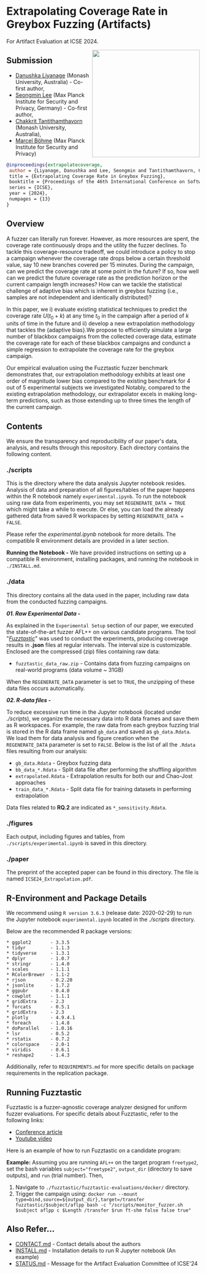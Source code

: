 # Extrapolating Coverage Rate in Greybox Fuzzing (Artifacts)

For Artifact Evaluation at ICSE 2024.

<a href="https://github.com/dliyanage/predict_fuzz/blob/artifacts/paper/ICSE24_Extrapolation.pdf"><img src="https://github.com/dliyanage/predict_fuzz/blob/artifacts/ICSE24_Extrapolation.png" align="right" width="280"></a>

## Submission
* [Danushka Liyanage](https://dliyanage.github.io/) (Monash University, Australia) - Co-first author,
* [Seongmin Lee](https://nimgnoeseel.github.io/) (Max Planck Institute for Security and Privacy, Germany) - Co-first author,
* [Chakkrit Tantithamthavorn](https://chakkrit.com/) (Monash University, Australia),
* [Marcel Böhme](https://mboehme.github.io/) (Max Planck Institute for Security and Privacy)

```bibtex
@inproceedings{extrapolatecoverage,
 author = {Liyanage, Danushka and Lee, Seongmin and Tantithamthavorn, Chakkrit and B{\"o}hme, Marcel, 
 title = {Extrapolating Coverage Rate in Greybox Fuzzing},
 booktitle = {Proceedings of the 46th International Conference on Software Engineering (ICSE ’24), April 14–20, 2024, Lisbon, Portugal.},
 series = {ICSE},
 year = {2024},
 numpages = {13}
}
```

## Overview
A fuzzer can literally run forever. However, as more resources are spent, the coverage rate continuously drops and the utility the fuzzer declines. To tackle this coverage-resource tradeoff, we could introduce a policy to stop a campaign whenever the coverage rate drops below a certain threshold value, say 10 new branches covered per 15 minutes. During the campaign, can we predict the coverage rate at some point in the future? If so, how well can we predict the future coverage rate as the prediction horizon or the current campaign length increases? How can we tackle the statistical challenge of adaptive bias which is inherent in greybox fuzzing (i.e., samples are not independent and identically distributed)?

In this paper, we i) evaluate existing statistical techniques to predict the coverage rate $U(t_0+k)$ at any time $t_0$ in the campaign after a period of $k$ units of time in the future and ii) develop a new extrapolation methodology that tackles the {adaptive bias}.We propose to efficiently simulate a large number of blackbox campaigns from the collected coverage data, estimate the coverage rate for each of these blackbox campaigns and condunct a simple regression to extrapolate the coverage rate for the greybox campaign.

Our empirical evaluation using the Fuzztastic fuzzer benchmark demonstrates that, our extrapolation methodology exhibits at least one order of magnitude lower bias compared to the existing benchmark for $4$ out of $5$ experimental subjects we investigated Notably, compared to the existing extrapolation methodology, our extrapolator excels in making long-term predictions, such as those extending up to three times the length of the current campaign.


## Contents
We ensure the transparency and reproducibility of our paper's data, analysis, and results through this repository. Each directory contains the following content.

### **./scripts**

This is the directory where the data analysis Jupyter notebook resides. Analysis of data and preparation of all figures/tables of the paper happens within the R notebook namely `experimental.ipynb`. To run the notebook using raw data from experiments, you may set `REGENERATE_DATA = TRUE` which might take a while to execute. Or else, you can load the already gathered data from saved R workspaces by setting `REGENERATE_DATA = FALSE`. 

Please refer the *experimental.ipynb* notebook for more details. The compatible R environment details are provided in a later section.

**Running the Notebook -** We have provided instructions on setting up a compatible R environment, installing packages, and running the notebook in `./INSTALL.md`. 

### **./data**

This directory contains all the data used in the paper, including raw data from the conducted fuzzing campaigns.

***01. Raw Experimental Data -*** 

As explained in the `Experimental Setup` section of our paper, we executed the state-of-the-art fuzzer AFL++ on various candidate programs. The tool "*[Fuzztastic](https://ieeexplore.ieee.org/document/9793832)*" was used to conduct the experiments, producing coverage results in **.json** files at regular intervals. The interval size is customizable. Enclosed are the compressed (zip) files containing raw data:

* `fuzztastic_data_raw.zip` - Contains data from fuzzing campaigns on real-world programs (data volume ~ 31GB)

When the `REGENERATE_DATA` parameter is set to `TRUE`, the unzipping of these data files occurs automatically.

***02. R-data files -*** 

To reduce excessive run time in the Jupyter notebook (located under *./scripts*), we organize the necessary data into R data frames and save them as R workspaces. For example, the raw data from each greybox fuzzing trial is stored in the R data frame named `gb_data` and saved as `gb_data.Rdata`. We load them for data analysis and figure creation when the `REGENERATE_DATA` parameter is set to `FALSE`. Below is the list of all the `.Rdata` files resulting from our analysis:

* `gb_data.Rdata`       - Greybox fuzzing data
* `bb_data_*.Rdata`     - Split data file after performing the shuffling algorithm
* `extrapolated.Rdata`  - Extrapolation results for both our and Chao-Jost approaches
* `train_data_*.Rdata`  - Split data file for training datasets in performing extrapolation

Data files related to **RQ.2** are indicated as `*_sensitivity.Rdata`.

### **./figures**

Each output, including figures and tables, from `./scripts/experimental.ipynb` is saved in this directory.

### **./paper**

The preprint of the accepted paper can be found in this directory. The file is named `ICSE24_Extrapolation.pdf`.

## R-Environment and Package Details

We recommend using `R version 3.6.3` (release date: 2020-02-29) to run the Jupyter notebook `experimental.ipynb` located in the *./scripts* directory.

Below are the recommended R package versions:

```
* ggplot2       - 3.3.5
* tidyr         - 1.1.3
* tidyverse     - 1.3.1
* dplyr         - 1.0.7
* stringr       - 1.4.0
* scales        - 1.1.1
* RColorBrewer  - 1.1-2
* rjson         - 0.2.20
* jsonlite      - 1.7.2
* ggpubr        - 0.4.0
* cowplot       - 1.1.1
* gridExtra     - 2.3
* forcats       - 0.5.1
* gridExtra     - 2.3
* plotly        - 4.9.4.1
* foreach       - 1.4.8
* doParallel    - 1.0.16
* lsr           - 0.5.2
* rstatix       - 0.7.2
* colorspace    - 2.0-1
* viridis       - 0.6.1
* reshape2      - 1.4.3
```

Additionally, refer to `REQUIREMENTS.md` for more specific details on package requirements in the replication package.

## Running Fuzztastic

Fuzztastic is a fuzzer-agnostic coverage analyzer designed for uniform fuzzer evaluations. For specific details about Fuzztastic, refer to the following links:

* [Conference article](https://dl.acm.org/doi/10.1145/3510454.3516847)
* [Youtube video](https://www.youtube.com/watch?v=Lm-eBx0aePA&ab_channel=TUMSoftwareSystemsEngineering)

Here is an example of how to run Fuzztastic on a candidate program:

**Example:**
Assuming you are running `AFL++` on the target program `freetype2`, set the bash variables `subject="freetype2"`, `output_dir` (directory to save outputs), and `run` (trial number). Then,

1. Navigate to `./fuzztastic/fuzztastic-evaluations/docker/` directory.
2. Trigger the campaign using: `docker run --mount type=bind,source=${output_dir},target=/transfer fuzztastic/$subject/aflpp bash -c "/scripts/monitor_fuzzer.sh $subject aflpp c $Length /transfer $run ft-shm false false true"`


## Also Refer...

* [CONTACT.md](./CONTACT.md) - Contact details about the authors
* [INSTALL.md](./INSTALL.md) - Installation details to run R Jupyter notebook (An example)
* [STATUS.md](./STATUS.md)   - Message for the Artifact Evaluation Committee of ICSE'24
